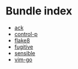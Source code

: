 Bundle index
============

* [ack](https://github.com/mileszs/ack.vim)
* [control-p](https://github.com/kien/ctrlp.vim)
* [flake8](https://github.com/nvie/vim-flake8)
* [fugitive](https://github.com/tpope/vim-fugitive)
* [sensible](https://github.com/tpope/vim-sensible)
* [vim-go](https://github.com/fatih/vim-go)

